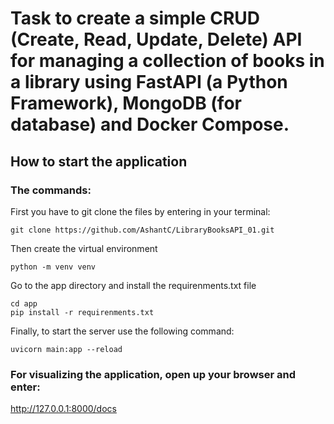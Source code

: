 # Task to create a simple CRUD (Create, Read, Update, Delete) API for managing a collection	of books in	a library using FastAPI (a Python Framework), MongoDB (for database) and Docker Compose.

## How to start the application

### The commands:
First you have to git clone the files by entering in your terminal:

```
git clone https://github.com/AshantC/LibraryBooksAPI_01.git
```
Then create the virtual environment
```
python -m venv venv
```
Go to the app directory and install the requirenments.txt file
```
cd app
pip install -r requirenments.txt
```
Finally, to start the server use the following command: 
```
uvicorn main:app --reload
```

### For visualizing the application, open up your browser and enter:

http://127.0.0.1:8000/docs
